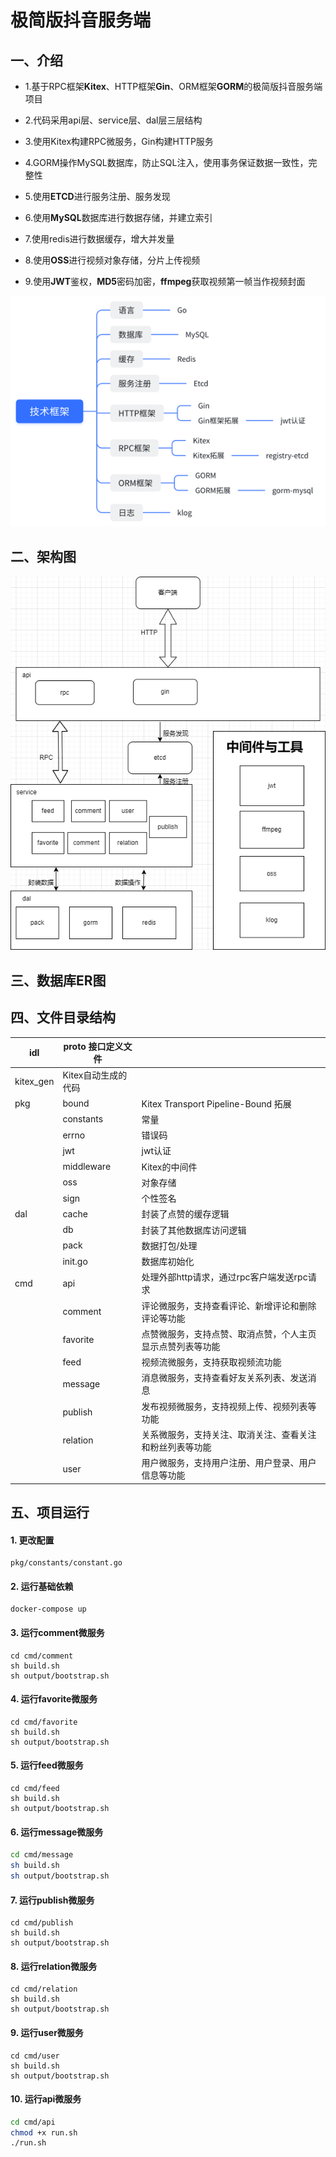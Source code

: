 # 极简版抖音服务端

## 一、介绍

- 1.基于RPC框架**Kitex**、HTTP框架**Gin**、ORM框架**GORM**的极简版抖音服务端项目

- 2.代码采用api层、service层、dal层三层结构

- 3.使用Kitex构建RPC微服务，Gin构建HTTP服务

- 4.GORM操作MySQL数据库，防止SQL注入，使用事务保证数据一致性，完整性

- 5.使用**ETCD**进行服务注册、服务发现

- 6.使用**MySQL**数据库进行数据存储，并建立索引

- 7.使用redis进行数据缓存，增大并发量

- 8.使用**OSS**进行视频对象存储，分片上传视频

- 9.使用**JWT**鉴权，**MD5**密码加密，**ffmpeg**获取视频第一帧当作视频封面

    

![](/public/技术框架图.png)

## 二、架构图



![](/public/项目架构图.png)



## 三、数据库ER图



## 四、文件目录结构

| idl       | proto 接口定义文件  |                                                            |
| --------- | ------------------- | ---------------------------------------------------------- |
| kitex_gen | Kitex自动生成的代码 |                                                            |
| pkg       | bound               | Kitex Transport Pipeline-Bound 拓展                        |
|           | constants           | 常量                                                       |
|           | errno               | 错误码                                                     |
|           | jwt                 | jwt认证                                                    |
|           | middleware          | Kitex的中间件                                              |
|           | oss                 | 对象存储                                                   |
|           | sign                | 个性签名                                                   |
| dal       | cache               | 封装了点赞的缓存逻辑                                       |
|           | db                  | 封装了其他数据库访问逻辑                                   |
|           | pack                | 数据打包/处理                                              |
|           | init.go             | 数据库初始化                                               |
| cmd       | api                 | 处理外部http请求，通过rpc客户端发送rpc请求                 |
|           | comment             | 评论微服务，支持查看评论、新增评论和删除评论等功能         |
|           | favorite            | 点赞微服务，支持点赞、取消点赞，个人主页显示点赞列表等功能 |
|           | feed                | 视频流微服务，支持获取视频流功能                           |
|           | message             | 消息微服务，支持查看好友关系列表、发送消息                 |
|           | publish             | 发布视频微服务，支持视频上传、视频列表等功能               |
|           | relation            | 关系微服务，支持关注、取消关注、查看关注和粉丝列表等功能   |
|           | user                | 用户微服务，支持用户注册、用户登录、用户信息等功能         |

## 五、项目运行

#### 1. 更改配置

```Plain
pkg/constants/constant.go
```

#### 2. 运行基础依赖

```Plain
docker-compose up
```

#### 3. 运行comment微服务

```Plain
cd cmd/comment
sh build.sh
sh output/bootstrap.sh
```

#### 4. 运行favorite微服务

```Plain
cd cmd/favorite
sh build.sh
sh output/bootstrap.sh
```

#### 5. 运行feed微服务

```Plain
cd cmd/feed
sh build.sh
sh output/bootstrap.sh
```

#### 6. 运行message微服务

```Bash
cd cmd/message
sh build.sh
sh output/bootstrap.sh
```

#### 7. 运行publish微服务

```Plain
cd cmd/publish
sh build.sh
sh output/bootstrap.sh
```

#### 8. **运行relation微服务**

```Plain
cd cmd/relation
sh build.sh
sh output/bootstrap.sh
```

#### 9. 运行user微服务

```Plain
cd cmd/user
sh build.sh
sh output/bootstrap.sh
```

#### 10. 运行api微服务

```Bash
cd cmd/api
chmod +x run.sh
./run.sh
```
